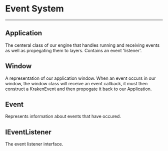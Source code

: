 # Event System
---

## Application
The centeral class of our engine that handles running and receiving events as well as propegating them to layers. Contains an event 'listener'.

## Window
A representation of our application window. When an event occurs in our window, the window class will receive an event callback, it must then construct a KrakenEvent and then propogate it back to our Application.

## Event
Represents information about events that have occured. 

## IEventListener
The event listener interface.